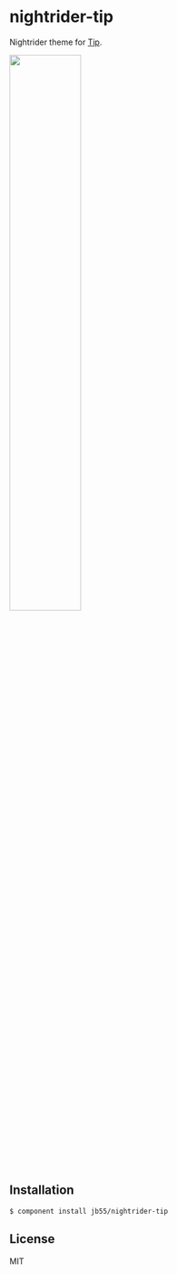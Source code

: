 
# nightrider-tip

  Nightrider theme for [Tip](https://github.com/component/tip).

  <img src="http://cl.ly/image/1S342X1l3D2K/Screen%20Shot%202013-01-24%20at%204.21.51%20PM.png" width="50%" height="50%">

## Installation

    $ component install jb55/nightrider-tip

## License

  MIT
